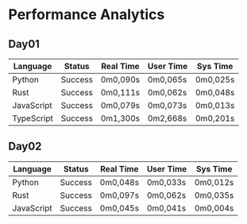 # Performance Analytics

## Day01
| Language | Status | Real Time | User Time | Sys Time |
| --- | --- | --- | --- | --- |
| Python | Success | 0m0,090s | 0m0,065s | 0m0,025s |
| Rust | Success | 0m0,111s | 0m0,062s | 0m0,048s |
| JavaScript | Success | 0m0,079s | 0m0,073s | 0m0,013s |
| TypeScript | Success | 0m1,300s | 0m2,668s | 0m0,201s |

## Day02
| Language | Status | Real Time | User Time | Sys Time |
| --- | --- | --- | --- | --- |
| Python | Success | 0m0,048s | 0m0,033s | 0m0,012s |
| Rust | Success | 0m0,097s | 0m0,062s | 0m0,035s |
| JavaScript | Success | 0m0,045s | 0m0,041s | 0m0,004s |
